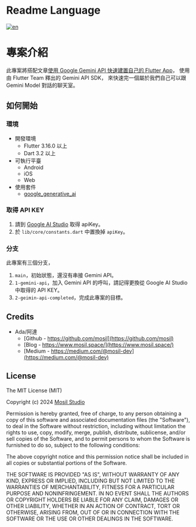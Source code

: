 # Readme Language

[![en](https://img.shields.io/badge/lang-en-red.svg)](https://github.com/mosil/flutter-google-gemini-api/blob/main/README.en.md)

# 專案介紹

此專案將搭配文章[使用 Google Gemini API 快速建置自己的 Flutter App]()，
使用由 Flutter Team 釋出的 Gemini API SDK，
來快速完一個屬於我們自己可以跟 Gemini Model 對話的聊天室。

## 如何開始

### 環境

- 開發環境
    - Flutter 3.16.0 以上
    - Dart 3.2 以上
- 可執行平臺
    - Android
    - iOS
    - Web
- 使用套件
    - [google_generative_ai](https://pub.dev/packages/google_generative_ai)

### 取得 API KEY

1. 請到 [Google AI Studio](https://aistudio.google.com/app/apikey) 取得 apiKey。
2. 於 `lib/core/constants.dart` 中置換掉 `apiKey`。

### 分支

此專案有三個分支，

1. `main`，初始狀態，還沒有串接 Gemini API。
2. `1-gemini-api`，加入 Gemini API 的呼叫，請記得更換從 Google AI Studio 中取得的 API KEY。
3. `2-geimin-api-completed`，完成此專案的目標。

## Credits

- Ada/阿達
    - [Github - https://github.com/mosil](https://github.com/mosil)
    - [Blog - https://www.mosil.space/](https://www.mosil.space/)
    - [Medium - https://medium.com/@mosil-dev](https://medium.com/@mosil-dev)

## License

The MIT License (MIT)

Copyright (c) 2024 [Mosil Studio](https://mosil.space/)

Permission is hereby granted, free of charge, to any person obtaining a copy of this software and
associated documentation files (the "Software"), to deal in the Software without restriction,
including without limitation the rights to use, copy, modify, merge, publish, distribute,
sublicense, and/or sell copies of the Software, and to permit persons to whom the Software is
furnished to do so, subject to the following conditions:

The above copyright notice and this permission notice shall be included in all copies or substantial
portions of the Software.

THE SOFTWARE IS PROVIDED "AS IS", WITHOUT WARRANTY OF ANY KIND, EXPRESS OR IMPLIED, INCLUDING BUT
NOT LIMITED TO THE WARRANTIES OF MERCHANTABILITY, FITNESS FOR A PARTICULAR PURPOSE AND
NONINFRINGEMENT. IN NO EVENT SHALL THE AUTHORS OR COPYRIGHT HOLDERS BE LIABLE FOR ANY CLAIM, DAMAGES
OR OTHER LIABILITY, WHETHER IN AN ACTION OF CONTRACT, TORT OR OTHERWISE, ARISING FROM, OUT OF OR IN
CONNECTION WITH THE SOFTWARE OR THE USE OR OTHER DEALINGS IN THE SOFTWARE.
